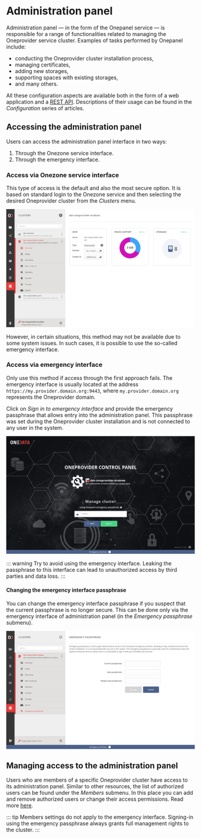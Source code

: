 # Administration panel

Administration panel — in the form of the Onepanel service — is responsible for
a range of functionalities related to managing the Oneprovider service cluster.
Examples of tasks performed by Onepanel include:

* conducting the Oneprovider cluster installation process,
* managing certificates,
* adding new storages,
* supporting spaces with existing storages,
* and many others.

All these configuration aspects are available both in the form of a web
application and a [REST API](./configuration/rest-api.md). Descriptions of their
usage can be found in the *Configuration* series of articles.

## Accessing the administration panel

Users can access the administration panel interface in two ways:

1. Through the Onezone service interface.
2. Through the emergency interface.

### Access via Onezone service interface

This type of access is the default and also the most secure option. It is based
on standard login to the Onezone service and then selecting the desired
Oneprovider cluster from the *Clusters* menu.

![image](../../../images/admin-guide/oneprovider/administration-panel/onepanel-hosted.png#screenshot)

However, in certain situations, this method may not be available due to some
system issues. In such cases, it is possible to use the so-called emergency
interface.

### Access via emergency interface

Only use this method if access through the first approach fails. The emergency
interface is usually located at the address
`https://my.provider.domain.org:9443`, where `my.provider.domain.org` represents
the Oneprovider domain.

Click on *Sign in to emergency interface* and provide the emergency passphrase
that allows entry into the administration panel. This passphrase was set during
the Oneprovider cluster installation and is not connected to any user in the
system.

![image](../../../images/admin-guide/oneprovider/administration-panel/onepanel-emergency-login.png#screenshot)

::: warning
Try to avoid using the emergency interface. Leaking the passphrase
to this interface can lead to unauthorized access by third parties and data
loss.
:::

#### Changing the emergency interface passphrase

You can change the emergency interface passphrase if you suspect that the
current passphrase is no longer secure. This can be done only via the emergency
interface of administration panel (in the *Emergency passphrase* submenu).

![image](../../../images/admin-guide/oneprovider/administration-panel/change-emergency-passphrase.png#screenshot)

## Managing access to the administration panel

Users who are members of a specific Oneprovider cluster have access to its
administration panel. Similar to other resources, the list of authorized users
can be found under the *Members* submenu. In this place you can add and remove
authorized users or change their access permissions. Read more
[here](./configuration/cluster-members.md).

::: tip
Members settings do not apply to the emergency interface. Signing-in
using the emergency passphrase always grants full management rights to the
cluster.
:::
